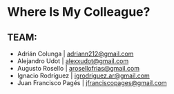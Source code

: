 # Where Is My Colleague?

## TEAM:

- Adrián Colunga | adriann212@gmail.com
- Alejandro Udot | alexxudot@gmail.com
- Augusto Rosello | arosellofrias@gmail.com
- Ignacio Rodríguez | igrodriguez.ar@gmail.com
- Juan Francisco Pagés | jfranciscopages@gmail.com
